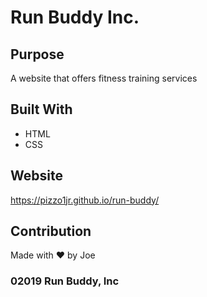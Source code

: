 # Run Buddy Inc.

## Purpose

A website that offers fitness training services

## Built With
* HTML
* CSS

## Website 
https://pizzo1jr.github.io/run-buddy/

## Contribution
Made with ❤️ by Joe 

### 02019 Run Buddy, Inc
